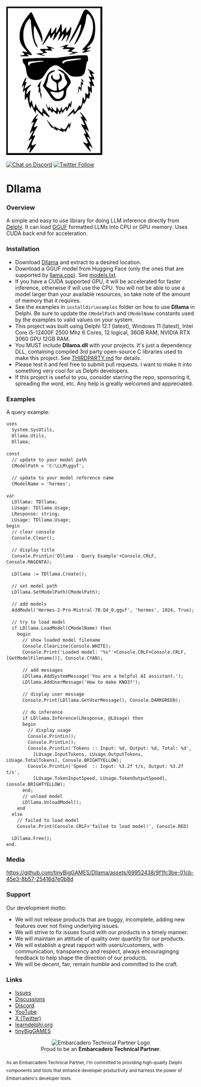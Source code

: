 
![Dllama](media/Dllama.png)

[![Chat on Discord](https://img.shields.io/discord/754884471324672040.svg?logo=discord)](https://discord.gg/tPWjMwK) [![Twitter Follow](https://img.shields.io/twitter/follow/tinyBigGAMES?style=social)](https://twitter.com/tinyBigGAMES)

# Dllama

### Overview
A simple and easy to use library for doing LLM inference directly from <a href="https://www.embarcadero.com/products/delphi" target="_blank">Delphi</a>. It can load <a href="https://huggingface.co/docs/hub/gguf" target="_blank">GGUF</a> formatted LLMs into CPU or GPU memory. Uses CUDA back end for acceleration.

### Installation
- Download <a href="https://github.com/tinyBigGAMES/Dllama/archive/refs/heads/main.zip" target="_blank">Dllama</a> and extract to a desired location. 
- Download a GGUF model from Hugging Face (only the ones that are supported by <a href="https://github.com/ggerganov/llama.cpp" target="_blank">llama.cpp</a>). See <a href="docs/models.txt" target="_blank">models.txt</a>.
- If you have a CUDA supported GPU, it will be accelerated for faster inference, otherwise if will use the CPU. You will not be able to use a model larger than your available resources, so take note of the amount of memory that it requires. 
- See the examples in `installdir\examples` folder on how to use **Dllama** in Delphi. Be sure to update the `CModelPath` and `CModelName` constants used by the examples to valid values on your system.
- This project was built using Delphi 12.1 (latest), Windows 11 (latest), Intel Core i5-12400F 2500 Mhz 6 Cores, 12 logical, 36GB RAM, NVIDIA RTX 3060 GPU 12GB RAM.
- You MUST include **Dllama.dll** with your projects. It's just a dependency DLL, containing compiled 3rd party open-source C libraries used to make this project. See <a href="THIRDPARTY.md" target="_blank">THIRDPARTY.md</a> for details.
- Please test it and feel free to submit pull requests. I want to make it into something very cool for us Delphi developers.
- If this project is useful to you, consider starring the repo, sponsoring it, spreading the word, etc. Any help is greatly welcomed and appreciated.

### Examples  
A query example:
```Delphi  
uses
  System.SysUtils,
  Dllama.Utils,
  Dllama;
  
const
  // update to your model path
  CModelPath = 'C:\LLM\gguf';

  // update to your model reference name
  CModelName = 'hermes';
  
var
  LOllama: TDllama;
  LUsage: TDllama.Usage;
  LResponse: string;
  LUsage: TDllama.Usage;  
begin
  // clear console
  Console.Clear();

  // display title
  Console.PrintLn('Dllama - Query Example'+Console.CRLF, Console.MAGENTA);

  LDllama := TDllama.Create(); 

  // set model path
  LDllama.SetModelPath(CModelPath);
  
  // add models
  AddModel('Hermes-2-Pro-Mistral-7B.Q4_0.gguf', 'hermes', 1024, True);

  // try to load model
  if LDllama.LoadModel(CModelName) then
    begin
      // show loaded model filename
      Console.ClearLine(Console.WHITE);
      Console.Print('Loaded model: "%s"'+Console.CRLF+Console.CRLF, [GetModelFilename()], Console.CYAN);

      // add messages
      LDllama.AddSystemMessage('You are a helpful AI assistant.');
      LDllama.AddUserMessage('How to make KNO3?');

      // display user message
      Console.Print(LDllama.GetUserMessage(), Console.DARKGREEN);

      // do inference
      if LDllama.Inference(LResponse, @LUsage) then
      begin
        // display usage
        Console.PrintLn();
        Console.PrintLn();
        Console.PrintLn('Tokens :: Input: %d, Output: %d, Total: %d', 
          [LUsage.InputTokens, LUsage.OutputTokens, LUsage.TotalTokens], Console.BRIGHTYELLOW);
        Console.PrintLn('Speed  :: Input: %3.2f t/s, Output: %3.2f t/s', 
          [LUsage.TokenInputSpeed, LUsage.TokenOutputSpeed], Console.BRIGHTYELLOW);
      end;
      // unload model
      LDllama.UnloadModel();
    end
  else
    // failed to load model
    Console.Print(Console.CRLF+'failed to load model!', Console.RED)
    
  LDllama.Free();   
end.
```
### Media


https://github.com/tinyBigGAMES/Dllama/assets/69952438/9f1fc3be-01cb-45e3-8b57-25416d7e0b8d



### Support
Our development motto: 
- We will not release products that are buggy, incomplete, adding new features over not fixing underlying issues.
- We will strive to fix issues found with our products in a timely manner.
- We will maintain an attitude of quality over quantity for our products.
- We will establish a great rapport with users/customers, with communication, transparency and respect, always encouragingng feedback to help shape the direction of our products.
- We will be decent, fair, remain humble and committed to the craft.

### Links
- <a href="https://github.com/tinyBigGAMES/Dllama/issues" target="_blank">Issues</a>
- <a href="https://github.com/tinyBigGAMES/Dllama/discussions" target="_blank">Discussions</a>
- <a href="https://discord.gg/tPWjMwK" target="_blank">Discord</a>
- <a href="https://youtube.com/tinyBigGAMES" target="_blank">YouTube</a>
- <a href="https://twitter.com/tinyBigGAMES" target="_blank">X (Twitter)</a>
- <a href="https://learndelphi.org/" target="_blank">learndelphi.org</a>
- <a href="https://tinybiggames.com/" target="_blank">tinyBigGAMES</a>

<p align="center">
  <img src="media/techpartner-white.png" alt="Embarcadero Technical Partner Logo" width="200"/>
  <br>
  Proud to be an <strong>Embarcadero Technical Partner</strong>.
</p>
<sub>As an Embarcadero Technical Partner, I'm committed to providing high-quality Delphi components and tools that enhance developer productivity and harness the power of Embarcadero's developer tools.</sub>

